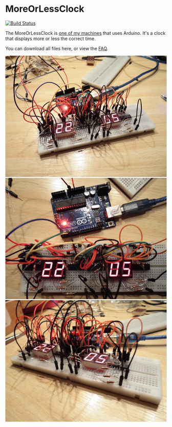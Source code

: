 # MoreOrLessClock

[![Build Status](https://travis-ci.org/richelbilderbeek/MoreOrLessClock.svg?branch=master)](https://travis-ci.org/richelbilderbeek/MoreOrLessClock)

The MoreOrLessClock is [one of my machines](https://github.com/richelbilderbeek/Machines) that uses Arduino.
It's a clock that displays more or less the correct time.

You can download all files here, or view the [FAQ](FAQ.md).


![Prototype from left](MoreOrLessClockPrototypeLeft.jpg)
![Prototype from top](MoreOrLessClockPrototypeTop.jpg)
![Prototype from right](MoreOrLessClockPrototypeRight.jpg)
